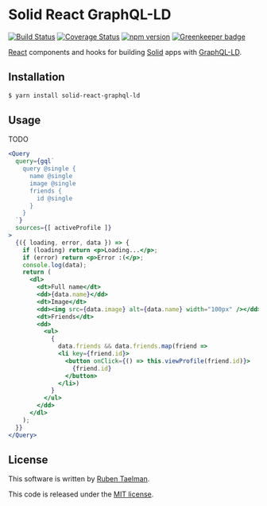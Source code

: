 # Solid React GraphQL-LD

[![Build Status](https://travis-ci.org/rubensworks/solid-react-graphql-ld.js.svg?branch=master)](https://travis-ci.org/rubensworks/solid-react-graphql-ld.js)
[![Coverage Status](https://coveralls.io/repos/github/rubensworks/solid-react-graphql-ld.js/badge.svg?branch=master)](https://coveralls.io/github/rubensworks/solid-react-graphql-ld.js?branch=master)
[![npm version](https://badge.fury.io/js/solid-react-graphql-ld.svg)](https://www.npmjs.com/package/solid-react-graphql-ld) [![Greenkeeper badge](https://badges.greenkeeper.io/rubensworks/solid-react-graphql-ld.js.svg)](https://greenkeeper.io/)

[React](https://reactjs.org/) components and hooks for building [Solid](https://solid.inrupt.com/) apps with [GraphQL-LD](https://github.com/rubensworks/graphql-ld.js).

## Installation

```bash
$ yarn install solid-react-graphql-ld
```

## Usage

TODO

```jsx
<Query
  query={gql`
    query @single {
      name @single
      image @single
      friends {
        id @single
      }
    }
  `}
  sources={[ activeProfile ]}
>
  {({ loading, error, data }) => {
    if (loading) return <p>Loading...</p>;
    if (error) return <p>Error :(</p>;
    console.log(data);
    return (
      <dl>
        <dt>Full name</dt>
        <dd>{data.name}</dd>
        <dt>Image</dt>
        <dd><img src={data.image} alt={data.name} width="100px" /></dd>
        <dt>Friends</dt>
        <dd>
          <ul>
            {
              data.friends && data.friends.map(friend =>
              <li key={friend.id}>
                <button onClick={() => this.viewProfile(friend.id)}>
                  {friend.id}
                </button>
              </li>)
            }
          </ul>
        </dd>
      </dl>
    );
  }}
</Query>
```

## License
This software is written by [Ruben Taelman](http://rubensworks.net/).

This code is released under the [MIT license](http://opensource.org/licenses/MIT).
